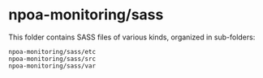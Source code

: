 # npoa-monitoring/sass

This folder contains SASS files of various kinds, organized in sub-folders:

    npoa-monitoring/sass/etc
    npoa-monitoring/sass/src
    npoa-monitoring/sass/var
